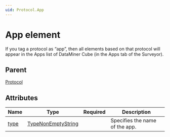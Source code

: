 ```yaml
---
uid: Protocol.App
---
```


# App element

If you tag a protocol as “app”, then all elements based on that protocol will appear in the Apps list of DataMiner Cube (in the Apps tab of the Surveyor).

## Parent

[Protocol](xref:Protocol)

## Attributes

|Name|Type|Required|Description|
|--- |--- |--- |--- |
|[type](xref:Protocol.App-type)|[TypeNonEmptyString](xref:Protocol-TypeNonEmptyString)||Specifies the name of the app.|

